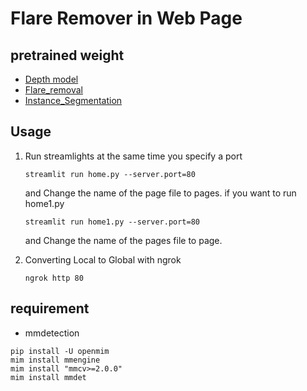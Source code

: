 # Flare Remover in Web Page

## pretrained weight
- [Depth model](https://github.com/intel-isl/DPT/releases/download/1_0/dpt_hybrid-midas-501f0c75.pt)
- [Flare_removal](https://drive.google.com/file/d/1iyyVimG1mOckJFu4faq9sCo0Bnk65Yc7/view?usp=drive_link)
- [Instance_Segmentation](https://download.openmmlab.com/mmdetection/v3.0/rtmdet/rtmdet-ins_x_8xb16-300e_coco/rtmdet-ins_x_8xb16-300e_coco_20221124_111313-33d4595b.pth)

## Usage
1. Run streamlights at the same time you specify a port
   ```
   streamlit run home.py --server.port=80
   ```
   and Change the name of the page file to pages.
   if you want to run home1.py
   ```
   streamlit run home1.py --server.port=80
   ```
   and Change the name of the pages file to page.
   
2. Converting Local to Global with ngrok
   ```
   ngrok http 80
   ```

## requirement
- mmdetection
```
pip install -U openmim
mim install mmengine
mim install "mmcv>=2.0.0"
mim install mmdet
```
